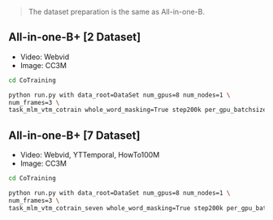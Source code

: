 > The dataset preparation is the same as All-in-one-B.

## All-in-one-B+ [2 Dataset]
- Video: Webvid
- Image: CC3M

```bash
cd CoTraining

python run.py with data_root=DataSet num_gpus=8 num_nodes=1 \
num_frames=3 \
task_mlm_vtm_cotrain whole_word_masking=True step200k per_gpu_batchsize=4 backend='v100'

```

## All-in-one-B+ [7 Dataset]
- Video: Webvid, YTTemporal, HowTo100M
- Image: CC3M

```bash
cd CoTraining

python run.py with data_root=DataSet num_gpus=8 num_nodes=1 \
num_frames=3 \
task_mlm_vtm_cotrain_seven whole_word_masking=True step200k per_gpu_batchsize=4 backend='v100'
```